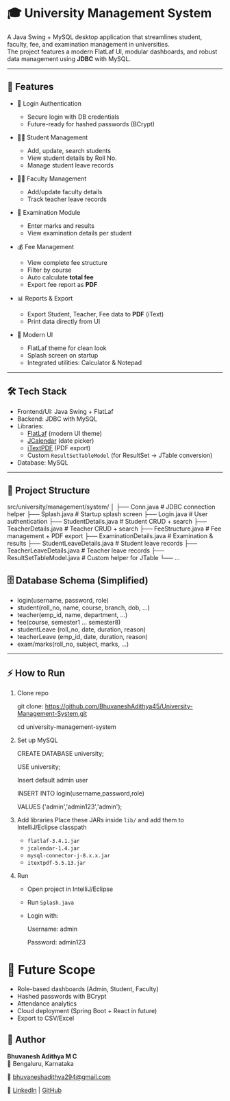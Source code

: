 # 🎓 University Management System

A Java Swing + MySQL desktop application that streamlines student, faculty, fee, and examination management in universities.  
The project features a modern FlatLaf UI, modular dashboards, and robust data management using **JDBC** with MySQL.

---

## 🚀 Features

- 🔑 Login Authentication
  - Secure login with DB credentials
  - Future-ready for hashed passwords (BCrypt)

- 👨‍🎓 Student Management
  - Add, update, search students
  - View student details by Roll No.
  - Manage student leave records

- 👩‍🏫 Faculty Management
  - Add/update faculty details
  - Track teacher leave records

- 📝 Examination Module
  - Enter marks and results
  - View examination details per student

- 💰 Fee Management
  - View complete fee structure
  - Filter by course
  - Auto calculate **total fee**
  - Export fee report as **PDF**

- 📊 Reports & Export
  - Export Student, Teacher, Fee data to **PDF** (iText)
  - Print data directly from UI

- 🎨 Modern UI
  - FlatLaf theme for clean look
  - Splash screen on startup
  - Integrated utilities: Calculator & Notepad

---

## 🛠️ Tech Stack

- Frontend/UI: Java Swing + FlatLaf  
- Backend: JDBC with MySQL  
- Libraries:  
  - [FlatLaf](https://www.formdev.com/flatlaf/) (modern UI theme)  
  - [JCalendar](https://toedter.com/jcalendar/) (date picker)  
  - [iTextPDF](https://itextpdf.com/) (PDF export)  
  - Custom `ResultSetTableModel` (for ResultSet → JTable conversion)  
- Database: MySQL  

---

## 📂 Project Structure



src/university/management/system/
│
├── Conn.java                 # JDBC connection helper
├── Splash.java               # Startup splash screen
├── Login.java                # User authentication
├── StudentDetails.java       # Student CRUD + search
├── TeacherDetails.java       # Teacher CRUD + search
├── FeeStructure.java         # Fee management + PDF export
├── ExaminationDetails.java   # Examination & results
├── StudentLeaveDetails.java  # Student leave records
├── TeacherLeaveDetails.java  # Teacher leave records
├── ResultSetTableModel.java  # Custom helper for JTable
└── ...



## 🗄️ Database Schema (Simplified)

- login(username, password, role)  
- student(roll_no, name, course, branch, dob, …)  
- teacher(emp_id, name, department, …)  
- fee(course, semester1 … semester8)  
- studentLeave (roll_no, date, duration, reason)  
- teacherLeave (emp_id, date, duration, reason)  
- exam/marks(roll_no, subject, marks, …)  

---

## ⚡ How to Run

1. Clone repo
   
   git clone:  https://github.com/BhuvaneshAdithya45/University-Management-System.git
   
   cd university-management-system


3. Set up MySQL

   
   CREATE DATABASE university;
   
   USE university;

   Insert default admin user
   
   INSERT INTO login(username,password,role)
   
   VALUES ('admin','admin123','admin');
   

4. Add libraries
   Place these JARs inside `lib/` and add them to IntelliJ/Eclipse classpath

   * `flatlaf-3.4.1.jar`
   * `jcalendar-1.4.jar`
   * `mysql-connector-j-8.x.x.jar`
   * `itextpdf-5.5.13.jar`

5. Run

   * Open project in IntelliJ/Eclipse
   * Run `Splash.java`
   * Login with:

     
     Username: admin
     
     Password: admin123

# 🔮 Future Scope

* Role-based dashboards (Admin, Student, Faculty)
* Hashed passwords with BCrypt
* Attendance analytics
* Cloud deployment (Spring Boot + React in future)
* Export to CSV/Excel

 ## 👤 Author

 **Bhuvanesh Adithya M C**  
📍 Bengaluru, Karnataka  

📧 [bhuvaneshadithya294@gmail.com](mailto:bhuvaneshadithya294@gmail.com)  

🔗 [LinkedIn](https://linkedin.com/in/bhuvanesh-gowda) | [GitHub](https://github.com/BhuvaneshAdithya45)





